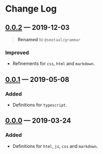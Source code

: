 ﻿# Change Log

<!--
All notable changes to the "experimental-theme" extension will be documented in this file.

Check [Keep a Changelog](http://keepachangelog.com/) for recommendations on how to structure this file.
 -->

## [0.0.2][] — 2019-12-03

> **Renamed** to `@smotaal/grammar`

### Improved

- Refinements for `css`, `html` and `markdown`.

## [0.0.1][] — 2019-05-08

### Added

- Definitions for `typescript`.

## [0.0.0][] — 2019-03-24

### Added

- Definitions for `html`, `js`, `css` and `markdown`.

[unreleased]: ./README.md
[0.0.2]: https://www.npmjs.com/package/@smotaal/grammar/v/0.0.2
[0.0.1]: https://www.npmjs.com/package/@smotaal/grammars/v/0.0.1
[0.0.0]: https://www.npmjs.com/package/@smotaal/grammars/v/0.0.0

